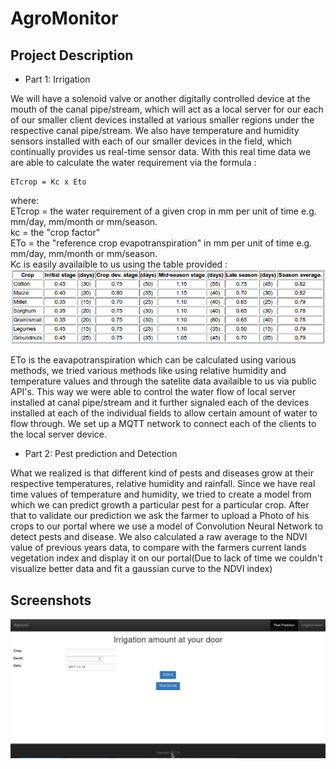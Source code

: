 # AgroMonitor

## Project Description

* Part 1: Irrigation

We will have a solenoid valve or another digitally controlled device at the mouth of the canal pipe/stream, 
which will act as a local server for our each of our smaller client devices installed at various smaller regions 
under the respective canal pipe/stream. We also have temperature and humidity sensors installed with each of our smaller 
devices in the field, which continually provides us real-time sensor data. With this real time data we are able to calculate the water requirement via the formula :
```
ETcrop = Kc x Eto
```
where:  
ETcrop = the water requirement of a given crop in mm per unit of time e.g. mm/day, mm/month or mm/season.  
kc = the "crop factor"  
ETo = the "reference crop evapotranspiration" in mm per unit of time e.g. mm/day, mm/month or mm/season.  
Kc is easily availaible to us using the table provided :
![Table](table.png)

ETo is the eavapotranspiration which can be calculated using various methods, we tried various methods like using relative humidity and temperature values and through the satelite data availaible to us via public API's.
This way we were able to control the water flow of local server installed at canal pipe/stream and it further signaled each of the devices installed at each of the individual fields to allow certain amount of water to flow through. We set up a MQTT network to connect each of the clients to the local server device.

* Part 2: Pest prediction and Detection

What we realized is that different kind of pests and diseases grow at their respective temperatures, relative humidity and rainfall. Since we have real time values of temperature and humidity, we tried to create a model from which we can predict growth a particular pest for a particular crop.
After that to validate our prediction we ask the farmer to upload a Photo of his crops to our portal where we use a model of Convolution Neural Network to detect pests and disease. We also calculated a raw average to the NDVI value of previous years data, to compare with the farmers current lands vegetation index and display it on our portal(Due to lack of time we couldn't visualize better data and fit a gaussian curve to the NDVI index)

## Screenshots
![Irrigation level](irrigation.png)

